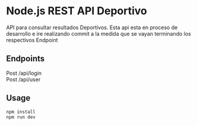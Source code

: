 # Node.js REST API Deportivo

API para consultar resultados Deportivos.
Esta api esta en proceso de desarrollo e ire realizando commit a la medida que se vayan terminando
los respectivos Endpoint

## Endpoints

Post /api/login  
Post /api/user

## Usage

```
npm install
npm run dev
```
